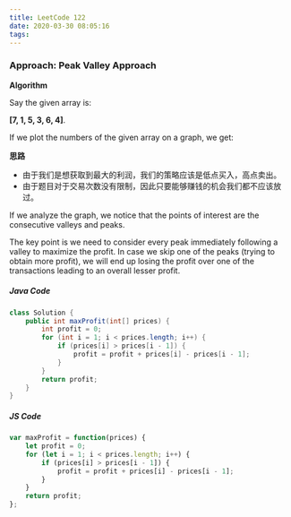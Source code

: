 ```yaml
---
title: LeetCode 122
date: 2020-03-30 08:05:16
tags:
---
```

### Approach: Peak Valley Approach
**Algorithm**

Say the given array is:

**[7, 1, 5, 3, 6, 4]**.

If we plot the numbers of the given array on a graph, we get:

**思路**

- 由于我们是想获取到最大的利润，我们的策略应该是低点买入，高点卖出。
- 由于题目对于交易次数没有限制，因此只要能够赚钱的机会我们都不应该放过。

If we analyze the graph, we notice that the points of interest are the consecutive valleys and peaks.

The key point is we need to consider every peak immediately following a valley to maximize the profit. In case we skip one of the peaks (trying to obtain more profit), we will end up losing the profit over one of the transactions leading to an overall lesser profit.
##### Java Code
```java
class Solution {
    public int maxProfit(int[] prices) {
        int profit = 0;
        for (int i = 1; i < prices.length; i++) {
            if (prices[i] > prices[i - 1]) {
                profit = profit + prices[i] - prices[i - 1];
            }
        }
        return profit;
    }
}
```


##### JS Code 
```javascript
var maxProfit = function(prices) {
    let profit = 0;
    for (let i = 1; i < prices.length; i++) {
        if (prices[i] > prices[i - 1]) {
            profit = profit + prices[i] - prices[i - 1];
        }
    }
    return profit;
};
```